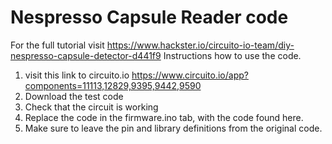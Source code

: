 # Nespresso Capsule Reader code
For the full tutorial visit https://www.hackster.io/circuito-io-team/diy-nespresso-capsule-detector-d441f9
Instructions how to use the code.
1. visit this link to circuito.io https://www.circuito.io/app?components=11113,12829,9395,9442,9590 
2. Download the test code
3. Check that the circuit is working
4. Replace the code in the firmware.ino tab, with the code found here.
5. Make sure to leave the pin and library definitions from the original code.
